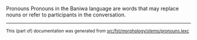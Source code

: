 Pronouns
Pronouns in the Baniwa language are words that may replace nouns or refer to participants in the conversation.

* * *

<small>This (part of) documentation was generated from [src/fst/morphology/stems/pronouns.lexc](https://github.com/giellalt/lang-bwi/blob/main/src/fst/morphology/stems/pronouns.lexc)</small>
